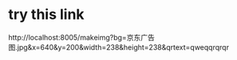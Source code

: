 # try this link

http://localhost:8005/makeimg?bg=京东广告图.jpg&x=640&y=200&width=238&height=238&qrtext=qweqqrqrqr